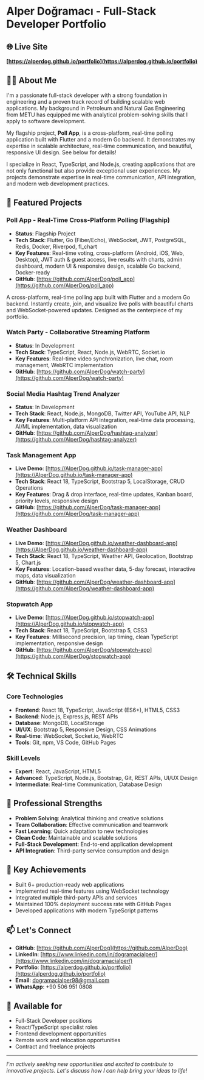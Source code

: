 # Alper Doğramacı - Full-Stack Developer Portfolio

## 🌐 Live Site

**[https://alperdog.github.io/portfolio](https://alperdog.github.io/portfolio)**

## 👨‍💻 About Me

I'm a passionate full-stack developer with a strong foundation in engineering and a proven track record of building scalable web applications. My background in Petroleum and Natural Gas Engineering from METU has equipped me with analytical problem-solving skills that I apply to software development.

My flagship project, **Poll App**, is a cross-platform, real-time polling application built with Flutter and a modern Go backend. It demonstrates my expertise in scalable architecture, real-time communication, and beautiful, responsive UI design. See below for details!

I specialize in React, TypeScript, and Node.js, creating applications that are not only functional but also provide exceptional user experiences. My projects demonstrate expertise in real-time communication, API integration, and modern web development practices.

## 🚀 Featured Projects

### Poll App - Real-Time Cross-Platform Polling (Flagship)

- **Status**: Flagship Project
- **Tech Stack**: Flutter, Go (Fiber/Echo), WebSocket, JWT, PostgreSQL, Redis, Docker, Riverpod, fl_chart
- **Key Features**: Real-time voting, cross-platform (Android, iOS, Web, Desktop), JWT auth & guest access, live results with charts, admin dashboard, modern UI & responsive design, scalable Go backend, Docker-ready
- **GitHub**: [https://github.com/AlperDog/poll_app](https://github.com/AlperDog/poll_app)

A cross-platform, real-time polling app built with Flutter and a modern Go backend. Instantly create, join, and visualize live polls with beautiful charts and WebSocket-powered updates. Designed as the centerpiece of my portfolio.

### Watch Party - Collaborative Streaming Platform

- **Status**: In Development
- **Tech Stack**: TypeScript, React, Node.js, WebRTC, Socket.io
- **Key Features**: Real-time video synchronization, live chat, room management, WebRTC implementation
- **GitHub**: [https://github.com/AlperDog/watch-party](https://github.com/AlperDog/watch-party)

### Social Media Hashtag Trend Analyzer

- **Status**: In Development
- **Tech Stack**: React, Node.js, MongoDB, Twitter API, YouTube API, NLP
- **Key Features**: Multi-platform API integration, real-time data processing, AI/ML implementation, data visualization
- **GitHub**: [https://github.com/AlperDog/hashtag-analyzer](https://github.com/AlperDog/hashtag-analyzer)

### Task Management App

- **Live Demo**: [https://AlperDog.github.io/task-manager-app](https://AlperDog.github.io/task-manager-app)
- **Tech Stack**: React 18, TypeScript, Bootstrap 5, LocalStorage, CRUD Operations
- **Key Features**: Drag & drop interface, real-time updates, Kanban board, priority levels, responsive design
- **GitHub**: [https://github.com/AlperDog/task-manager-app](https://github.com/AlperDog/task-manager-app)

### Weather Dashboard

- **Live Demo**: [https://AlperDog.github.io/weather-dashboard-app](https://AlperDog.github.io/weather-dashboard-app)
- **Tech Stack**: React 18, TypeScript, Weather API, Geolocation, Bootstrap 5, Chart.js
- **Key Features**: Location-based weather data, 5-day forecast, interactive maps, data visualization
- **GitHub**: [https://github.com/AlperDog/weather-dashboard-app](https://github.com/AlperDog/weather-dashboard-app)

### Stopwatch App

- **Live Demo**: [https://AlperDog.github.io/stopwatch-app](https://AlperDog.github.io/stopwatch-app)
- **Tech Stack**: React 18, TypeScript, Bootstrap 5, CSS3
- **Key Features**: Millisecond precision, lap timing, clean TypeScript implementation, responsive design
- **GitHub**: [https://github.com/AlperDog/stopwatch-app](https://github.com/AlperDog/stopwatch-app)

## 🛠️ Technical Skills

### Core Technologies

- **Frontend**: React 18, TypeScript, JavaScript (ES6+), HTML5, CSS3
- **Backend**: Node.js, Express.js, REST APIs
- **Database**: MongoDB, LocalStorage
- **UI/UX**: Bootstrap 5, Responsive Design, CSS Animations
- **Real-time**: WebSocket, Socket.io, WebRTC
- **Tools**: Git, npm, VS Code, GitHub Pages

### Skill Levels

- **Expert**: React, JavaScript, HTML5
- **Advanced**: TypeScript, Node.js, Bootstrap, Git, REST APIs, UI/UX Design
- **Intermediate**: Real-time Communication, Database Design

## 💼 Professional Strengths

- **Problem Solving**: Analytical thinking and creative solutions
- **Team Collaboration**: Effective communication and teamwork
- **Fast Learning**: Quick adaptation to new technologies
- **Clean Code**: Maintainable and scalable solutions
- **Full-Stack Development**: End-to-end application development
- **API Integration**: Third-party service consumption and design

## 🎯 Key Achievements

- Built 6+ production-ready web applications
- Implemented real-time features using WebSocket technology
- Integrated multiple third-party APIs and services
- Maintained 100% deployment success rate with GitHub Pages
- Developed applications with modern TypeScript patterns

## 📫 Let's Connect

- **GitHub**: [https://github.com/AlperDog](https://github.com/AlperDog)
- **LinkedIn**: [https://www.linkedin.com/in/dogramacialper/](https://www.linkedin.com/in/dogramacialper/)
- **Portfolio**: [https://alperdog.github.io/portfolio](https://alperdog.github.io/portfolio)
- **Email**: dogramacialper98@gmail.com
- **WhatsApp**: +90 506 951 0808

## 🎯 Available for

- Full-Stack Developer positions
- React/TypeScript specialist roles
- Frontend development opportunities
- Remote work and relocation opportunities
- Contract and freelance projects

---

_I'm actively seeking new opportunities and excited to contribute to innovative projects. Let's discuss how I can help bring your ideas to life!_
